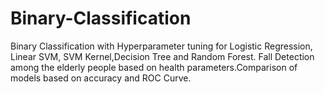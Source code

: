 # Binary-Classification
Binary Classification with Hyperparameter tuning for Logistic Regression, Linear SVM, SVM Kernel,Decision Tree and Random Forest.
Fall Detection among the elderly people based on health parameters.Comparison of models based on accuracy and ROC Curve.
